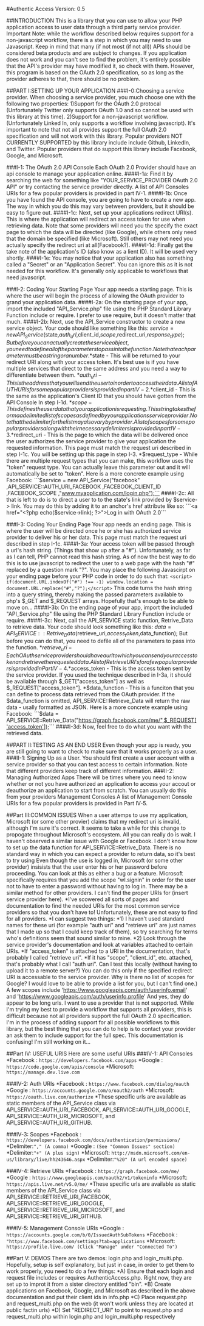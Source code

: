 #Authentic Access
Version: 0.5

##INTRODUCTION
This is a library that you can use to allow your PHP application access to user data through a third party service provider.
	Important Note: while the workflow described below requires support for a non-javascript workflow, there is a step in which you may need to use Javascript.
Keep in mind that many (if not most (if not all)) APIs should be considered beta products and are subject to changes.
	If you application does not work and you can't see to find the problem, it's entirely possible that the API's provider may have modified it, so check with them.
	However, this program is based on the OAuth 2.0 specification, so as long as the provider adheres to that, there should be no problem.

##PART I:SETTING UP YOUR APPLICATION
###I-0:Choosing a service provider.
When choosing a service provider, you much choose one with the following two properties:
	1)Support for the OAuth 2.0 protocal (Unfortunately Twitter only supports OAuth 1.0 and so cannot be used with this library at this time).
	2)Support for a non-javascript workflow. (Unfortunately Linked In, only supports a workflow involving javascript).
It's important to note that not all provides support the full OAuth 2.0 specification and will not work with this library.
	Popular providers NOT CURRENTLY SUPPORTED by this library include include Github, LinkedIn, and Twitter.
	Popular providers that do support this library include Facebook, Google, and Microsoft.

###I-1: The OAuth 2.0 API Console
Each OAuth 2.0 Provider should have an api console to manage your application online.
####I-1a: Find it by searching the web for something like "YOUR_SERVICE_PROVIDER OAuth 2.0 API" or try contacting the service provider directly.
A list of API Consoles URIs for a few popular providers is provided in part IV-1.
####I-1b: Once you have found the API console, you are going to have to create a new app. The way in which you do this may vary between providers, but it should be easy to figure out.
####I-1c: Next, set up your applications redirect URI(s). This is where the application will redirect an access token for use when retrieving data.
Note that some providers will need you the specify the exact page to which the data will be directed (like Google), while others only need that the domain be specified (like Microsoft). Still others may not need you actually specify the redirect uri at all(Facebook?).
####I-1d: Finally get the take note of the application's ID (also know as a lient ID). It will be used very shortly.
####I-1e: You may notice that your application also has something called a "Secret" or an "Application Secret". You can ignore this as it is not needed for this workflow. It's generally only applicable to workflows that need javascript.

###I-2: Coding Your Starting Page
Your app needs a starting page. This is where the user will begin the process of allowing the OAuth provider to grand your application data.
####I-2a: On the starting page of your app, import the included "API_Service.php" file using the PHP Standard Library Function include or require. I prefer to use require, but it doesn't matter that much.
####I-2b: Next, use the API_Service constructor to create a new service object. Your code should like something like this:
$service = new API_Service($state,$auth_url,$client_id,$scope,$redirect_uri,$response_type);
But before you can actually create the service object, you need to define all of the parameters to pass into the function. Note that each parameter must be a string or a number.
	*$state - This will be returned to your redirect URI along with your access token. It's best use is if you have multiple services that direct to the same address and you need a way to differentiate between them.
	*$auth_uri - This is the address that you will send the user to in order to access their data.
		A list of AUTH URIs for some popular providers is provided in part IV-2.
	*$client_id - This is the same as the application's Client ID that you should have gotten from the API Console In step I-1d.
	*$scope - This defines the user data that your application is requesting. This string takes the form a a delimited list of scopes as defined by your applications service provider.
		Note that the delimiter for the list may also vary by provider.
		A list of scopes for some popular providers along with their necessary delimiters is provided in part IV-3.
	*$redirect_uri - This is the page to which the data will be delivered once the user authorizes the service provider to give your application the requested information. This page must match the request uri described in step I-1c.
		You will be setting up this page in step I-3.
	*$request_type - While there are multiple request types that you can make, this workflow uses the "token" request type. You can actually leave this parameter out and it will automatically be set to "token".
Here is a more concrete example using Facebook:
	```$service = new API_Service("facebook" ,API_SERVICE::AUTH_URI_FACEBOOK ,FACEBOOK_CLIENT_ID ,FACEBOOK_SCOPE ,"www.myapplication.com/login.php");```
####I-2c: All that is left to do is to direct a user to to the state's link provided by $service-> link. You may do this by adding it to an anchor's href attribute like so:
```<a href="<?php echo($service->link); ?>">Log in with OAuth 2.0</a>```

###I-3: Coding Your Ending Page
Your app needs an ending page. This is where the user will be directed once he or she has authorized service provider to deliver his or her data. This page must match the request uri described in step I-1c.
####I-3a: Your access token will be passed through a url's hash string. (Things that show up after a "#"). Unfortunately, as far as I can tell, PHP cannot read this hash string. 
As of now the best way to do this is to use javascript to redirect the user to a web page with the hash "#" replaced by a question mark "?".
	You may place the following Javascirpt on your ending page before your PHP code in order to do such that:
		```<script> if(document.URL.indexOf("#") !== -1) window.location = document.URL.replace("#","?");</script>```
	This code turns the hash string into a query string, thereby making the passed parameters available to php's $_GET and $_REQUEST arrays. Hopefully that's enough to be able to move on...
####I-3b: On the ending page of your app, import the included "API_Service.php" file using the PHP Standard Library Function include or require.
####I-3c: Next, call the API_SERVICE static function, Retrive_Data to retrieve data. Your code should look something like this:
$data = API_SERVICE::Retrive_Data($retrieve_uri,$access_token,$data_function);
But before you can do that, you need to defile all of the parameters to pass into the function.
	*$retrieve_uri - Each OAuth service provider should have a url to which you can send your access token and retrieve the requested data.
		A list of Retrieve URI's for a few popular providers is provided in Part IV-4.
	*$access_token - This is the access token sent by the service provider. If you used the technique described in I-3a, it should be available through $_GET["access_token"] as well as $_REQUEST["access_token"].
	*$data_function - This is a funciton that you can define to process data retrieved from the OAuth provider. If the $data_function is omitted, API_SERVICE::Retrieve_Data will return the raw data - usally formatted as JSON.
Here is a more concrete example using Facebook:
	```$data = API_SERVICE::Retrive_Data("https://graph.facebook.com/me/",$_REQUEST['access_token']);```
####I-3d: Now, feel free to do what you want with the retrieved data.

##PART II:TESTING AS AN END USER
Even though your app is ready, you are still going to want to check to make sure that it works properly as a user. 
###II-1: Signing Up as a User.
You should first create a user account with a service provider so that you can test access to certain information. Note that different providers keep track of different information.
###II-2: Managing Authorized Apps
There will be times where you need to know whether or not you have authorized an application to access your accout or deauthorize an application to start from scratch.
You can usually do this from your providers Management Consoles
	A list of Management Console URIs for a few popular providers is provided in Part IV-5.

##Part III:COMMON ISSUES
When a user attemps to use my application, Microsoft (or some other provier) claims that my redirect uri is invalid, although I'm sure it's correct.
	It seems to take a while for this change to propogate throughout Microsoft's ecosystem. All you can really do is wait. I haven't observed a similar issue with Google or Facebook.
I don't know how to set up the data function for API_SERVICE::Retrive_Data.
	There is no standard way in which you can expect a provider to return data, so it's best to try using
Even though the use is logged in, Microsoft (or some other provider) insisists that the user enter his or her password before proceeding.
	You can look at this as either a bug or a feature. Microsoft specifically requires that you add the scope "wl.signin" in order for the user not to have to enter a password without having to log in. There may be a similar method for other providers.
I can't find the proper URIs for (insert service provider here).
	*I've scowered all sorts of pages and documentation to find the needed URIs for the most common service providers so that you don't have to! Unfortunately, these are not easy to find for all providers.
	*I can suggest two things:
		*1) I haven't used standard names for these uri (for example "auth uri" and "retrieve uri" are just names that I made up so that I could keep track of them), so try searching for terms who's definitions seem that sound similar to mine.
		*2) Look through the service provider's documentation and look at variables attached to certain URIs. 
			*If "access_token" is attached to a URI in the documentation, that's probably I called "retrieve uri". 
			*If it has "scope", "client_id", etc. attached, that's probably what I call "auth uri".
Can I test this locally (without having to upload it to a remote server?)
	You can do this only if the specified redirect URI is accessable to the service provider.
Why is there no list of scopes for Google?
	I would love to be able to provide a list for you, but I can't find one.) 
	A few scopes include 'https://www.googleapis.com/auth/userinfo.email' and 'https://www.googleapis.com/auth/userinfo.profile'
	And yes, they do appear to be long urls.
I want to use a provider that is not supported.
	While I'm trying my best to provide a workflow that supports all providers, this is difficult because not all providers support the full OAuth 2.0 specification.
	I'm in the process of adding support for all possible workflows to this library, but the best thing that you can do to help is to contact your provider an ask them to include support for the full spec.
This documentation is confusing!
	I'm still working on it...
		
##Part IV: USEFUL URIS
Here are some useful URIs
###IV-1: API Consoles
*Facebook : `https://developers.facebook.com/apps`
*Google   : `https://code.google.com/apis/console`
*Microsoft: `https://manage.dev.live.com`

###IV-2: Auth URIs
*Facebook : `https://www.facebook.com/dialog/oauth`
*Google   : `https://accounts.google.com/o/oauth2/auth`
*Microsoft: `https://oauth.live.com/authorize`
	*These specific urls are available as static members of the API_Service class via API_SERVICE::AUTH_URI_FACEBOOK, API_SERVICE::AUTH_URI_GOOGLE, API_SERVICE::AUTH_URI_MICROSOFT, and API_SERVICE::AUTH_URI_GITHUB.

###IV-3: Scopes
*Facebook : `https://developers.facebook.com/docs/authentication/permissions/`
	*Delimiter:`"," (A comma)`
*Google   : `(See "Common Issues" section)`
	*Delimiter:`"+" (A plus sign)`
*Microsoft: `http://msdn.microsoft.com/en-us/library/live/hh243646.aspx`
	*Delimiter:`"%20" (A url encoded space)`

###IV-4: Retrieve URIs
*Facebook : `https://graph.facebook.com/me/`
*Google   : `https://www.googleapis.com/oauth2/v1/tokeninfo`
*Microsoft: `https://apis.live.net/v5.0/me/`
	*These specific urls are available as static members of the API_Service class via API_SERVICE::RETRIEVE_URI_FACEBOOK, API_SERVICE::RETRIEVE_URI_GOOGLE, API_SERVICE::RETRIEVE_URI_MICROSOFT, and API_SERVICE::RETRIEVE_URI_GITHUB.

###IV-5: Management Console URIs
*Google   : `https://accounts.google.com/b/0/IssuedAuthSubTokens`
*Facebook : `"https://www.facebook.com/settings?tab=applications`
*Microsoft: `https://profile.live.com/ (Click "Manage" under "Connected To")`

##Part V: DEMOS
There are two demos: login.php and login_multi.php.
Hopefully, setup is self explanatory, but just in case, in order to get them to work properly, you need to do a few things:
	*A) Ensure that each login and request file includes or requires AuthenticAccess.php. Right now, they are set up to improt it from a sister directory entitled "bin".
	*B) Create applications on Facebook, Google, and Microsoft as described in the above documentation and put their client ids in info.php
	*C) Place request.php and request_multi.php on the web (it won't work unless they are located at public factin urls)
	*D) Set "REDIRECT_URI" to point to request.php and request_multi.php within login.php and login_multi.php respectively

